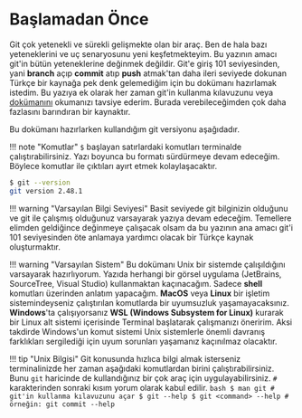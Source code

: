 # Başlamadan Önce

Git çok yetenekli ve sürekli gelişmekte olan bir araç. Ben de hala bazı yeteneklerini ve uç senaryosunu yeni keşfetmekteyim. Bu yazının amacı git'in bütün yeteneklerine değinmek değildir. Git'e giriş 101 seviyesinden, yani **branch** açıp **commit** atıp **push** atmak'tan daha ileri seviyede dokunan Türkçe bir kaynağa pek denk gelemediğim için bu dokümanı hazırlamak istedim. Bu yazıya ek olarak her zaman git'in kullanma kılavuzunu veya [dokümanını](https://git-scm.com/docs) okumanızı tavsiye ederim. Burada verebileceğimden çok daha fazlasını barındıran bir kaynaktır.

Bu dokümanı hazırlarken kullandığım git versiyonu aşağıdadır.

!!! note "Komutlar"
    `$` başlayan satırlardaki komutları terminalde çalıştırabilirsiniz. Yazı boyunca bu formatı sürdürmeye devam edeceğim. Böylece komutlar ile çıktıları ayırt etmek kolaylaşacaktır.

```bash
$ git --version
git version 2.48.1
```

!!! warning "Varsayılan Bilgi Seviyesi"
    Basit seviyede git bilginizin olduğunu ve git ile çalışmış olduğunuz varsayarak yazıya devam edeceğim. Temellere elimden geldiğince değinmeye çalışacak olsam da bu yazının ana amacı git'i 101 seviyesinden öte anlamaya yardımcı olacak bir Türkçe kaynak oluşturmaktır.

!!! warning "Varsayılan Sistem"
    Bu dokümanı Unix bir sistemde çalışıldığını varsayarak hazırlıyorum. Yazıda herhangi bir görsel uygulama (JetBrains, SourceTree, Visual Studio) kullanmaktan kaçınacağım. Sadece **shell** komutları üzerinden anlatım yapacağım. **MacOS** veya **Linux** bir işletim sistemindeyseniz çalıştırılan komutlarda bir uyumsuzluk yaşamayacaksınız. **Windows**'ta çalışıyorsanız **WSL (Windows Subsystem for Linux)** kurarak bir Linux alt sistemi içerisinde Terminal başlatarak çalışmanızı öneririm. Aksi takdirde Windows'un komut sistemi Unix sistemlerle önemli davranış farklıkları sergilediği için uyum sorunları yaşamanız kaçınılmaz olacaktır.

!!! tip "Unix Bilgisi"
    Git konusunda hızlıca bilgi almak isterseniz terminalinizde her zaman aşağıdaki komutlardan birini çalıştırabilirsiniz. Bunu `git` haricinde de kullandığınız bir çok araç için uygulayabilirsiniz. `#` karakterinden sonraki kısım yorum olarak kabul edilir.
    ```bash
    $ man git # git'in kullanma kılavuzunu açar
    $ git --help
    $ git <command> --help # örneğin: git commit --help
    ```
